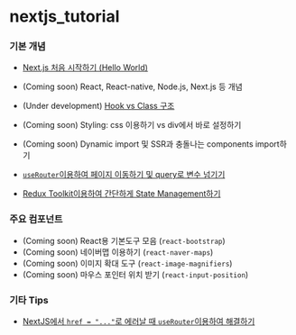 # nextjs_tutorial


### 기본 개념
- [Next.js 처음 시작하기 (Hello World)](/tutorials/helloworld.md)
- (Coming soon) React, React-native, Node.js, Next.js 등 개념
- (Under development) [Hook vs Class 구조](/tutorials/Hook_vs_Class.md) 
- (Coming soon) Styling: css 이용하기 vs div에서 바로 설정하기
- (Coming soon) Dynamic import 및 SSR과 충돌나는 components import하기

- [`useRouter`이용하여 페이지 이동하기 및 query로 변수 넘기기](/tutorials/useRouter.md)
- [Redux Toolkit이용하여 간단하게 State Management하기](/pages/redux-toolkit/redux-toolkit.md)

### 주요 컴포넌트
- (Coming soon) React용 기본도구 모음 (`react-bootstrap`) 
- (Coming soon) 네이버맵 이용하기 (`react-naver-maps`)
- (Coming soon) 이미지 확대 도구 (`react-image-magnifiers`)
- (Coming soon) 마우스 포인터 위치 받기 (`react-input-position`)

### 기타 Tips
- [NextJS에서 `href = "..."`로 에러날 때 `useRouter`이용하여 해결하기](/tutorials/href.md)
